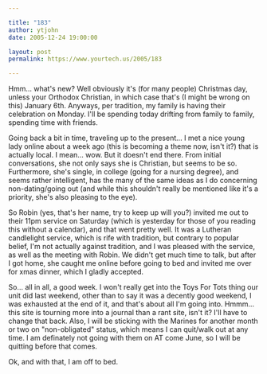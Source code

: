 ```yaml
---

title: "183"
author: ytjohn
date: 2005-12-24 19:00:00

layout: post
permalink: https://www.yourtech.us/2005/183

---
```

Hmm... what's new?  Well obviously it's (for many people) Christmas day, unless your Orthodox Christian, in which case that's (I might be wrong on this) January 6th.  Anyways, per tradition, my family is having their celebration on Monday.  I'll be spending today drifting from family to family, spending time with friends.

Going back a bit in time, traveling up to the present...  I met a nice young lady online about a week ago (this is becoming a theme now, isn't it?) that is actually local.  I mean... wow.  But it doesn't end there.  From initial conversations, she not only says she is Christian, but seems to be so.  Furthermore, she's single, in college (going for a nursing degree), and seems rather intelligent, has the many of the same ideas as I do concerning non-dating/going out (and while this shouldn't really be mentioned like it's a priority, she's also pleasing to the eye).

So Robin (yes, that's her name, try to keep up will you?) invited me out to their 11pm service on Saturday (which is yesterday for those of you reading this without a calendar), and that went pretty well.  It was a Lutheran candlelight service, which is rife with tradition, but contrary to popular belief, I'm not actually against tradition, and I was pleased with the service, as well as the meeting with Robin.  We didn't get much time to talk, but after I got home, she caught me online before going to bed and invited me over for xmas dinner, which I gladly accepted.

So... all in all, a good week.  I won't really get into the Toys For Tots thing our unit did last weekend, other than to say it was a decently good weekend, I was exhausted at the end of it, and that's about all I'm going into.  Hmmm... this site is tourning more into a journal than a rant site, isn't it?  I'll have to change that back.  Also, I will be sticking with the Marines for another month or two on "non-obligated" status, which means I can quit/walk out at any time.  I am definately not going with them on AT come June, so I will be quitting before that comes.

Ok, and with that, I am off to bed.
